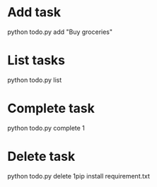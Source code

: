 # Add task
python todo.py add "Buy groceries"

# List tasks
python todo.py list

# Complete task
python todo.py complete 1

# Delete task
python todo.py delete 1pip install requirement.txt
